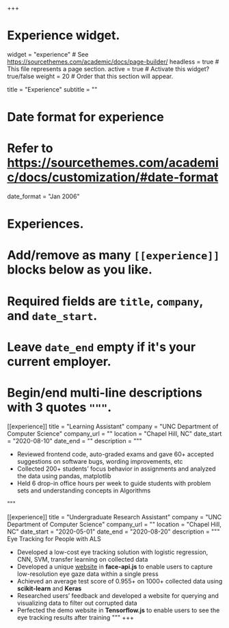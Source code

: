 +++
# Experience widget.
widget = "experience"  # See https://sourcethemes.com/academic/docs/page-builder/
headless = true  # This file represents a page section.
active = true  # Activate this widget? true/false
weight = 20  # Order that this section will appear.

title = "Experience"
subtitle = ""

# Date format for experience
#   Refer to https://sourcethemes.com/academic/docs/customization/#date-format
date_format = "Jan 2006"

# Experiences.
#   Add/remove as many `[[experience]]` blocks below as you like.
#   Required fields are `title`, `company`, and `date_start`.
#   Leave `date_end` empty if it's your current employer.
#   Begin/end multi-line descriptions with 3 quotes `"""`.

[[experience]]
  title = "Learning Assistant"
  company = "UNC Department of Computer Science"
  company_url = ""
  location = "Chapel Hill, NC"
  date_start = "2020-08-10"
  date_end = ""
  description = """  
  *	Reviewed frontend code, auto-graded exams and gave 60+ accepted suggestions on software bugs, wording improvements, etc
  *	Collected 200+ students’ focus behavior in assignments and analyzed the data using pandas, matplotlib
  * Held 6 drop-in office hours per week to guide students with problem sets and understanding concepts in Algorithms

  """

[[experience]]
  title = "Undergraduate Research Assistant"
  company = "UNC Department of Computer Science"
  company_url = ""
  location = "Chapel Hill, NC"
  date_start = "2020-05-01"
  date_end = "2020-08-20"
  description = """  
  Eye Tracking for People with ALS
  * Developed a low-cost eye tracking solution with logistic regression, CNN, SVM, transfer learning on collected data
  * Developed a unique [website](https://patrickma.me/eye-collection/) in **face-api.js** to enable users to capture low-resolution eye gaze data within a single press
  * Achieved an average test score of 0.955+ on 1000+ collected data using **scikit-learn** and **Keras**
  * Researched users’ feedback and developed a website for querying and visualizing data to filter out corrupted data
  * Perfected the demo website in **Tensorflow.js** to enable users to see the eye tracking results after training
  """
+++

